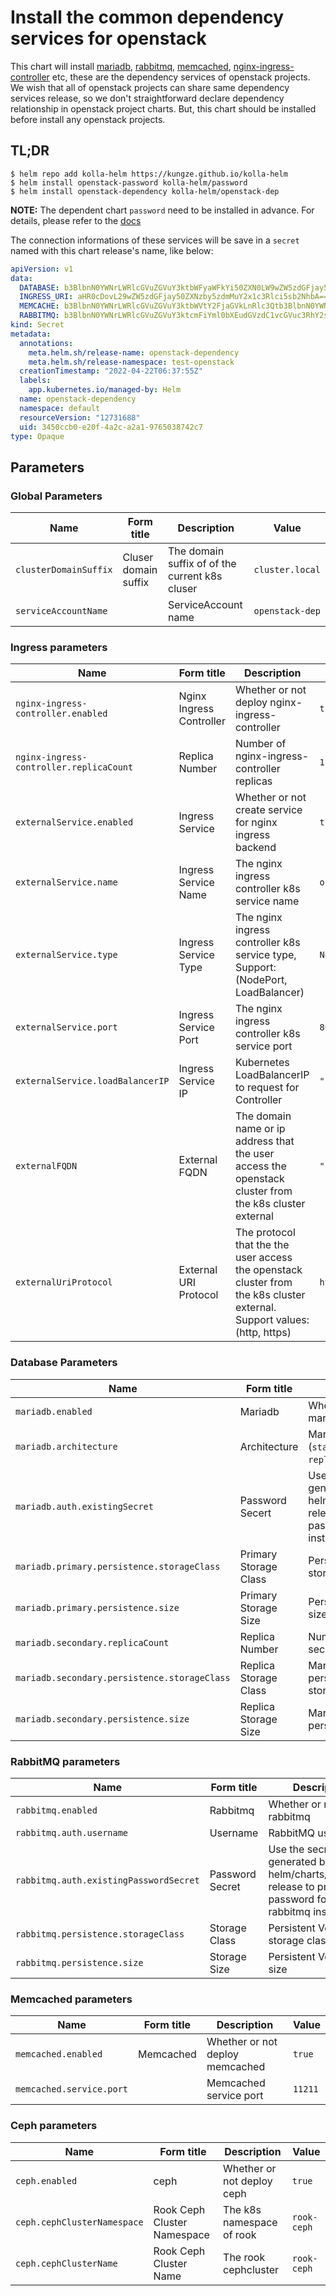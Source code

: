 # Install the common dependency services for openstack

This chart will install [mariadb][mariadb], [rabbitmq][rabbitmq],
[memcached][memcached], [nginx-ingress-controller][nginx-ingress-controller] etc,
these are the dependency services of openstack projects. We wish that all of openstack projects
can share same dependency services release, so we don't straightforward declare dependency
relationship in openstack project charts. But, this chart should be installed before install any
openstack projects.

## TL;DR

```base
$ helm repo add kolla-helm https://kungze.github.io/kolla-helm
$ helm install openstack-password kolla-helm/password
$ helm install openstack-dependency kolla-helm/openstack-dep
```

**NOTE:** The dependent chart ``password`` need to be installed in advance. For details, please
refer to the [docs](https://github.com/kungze/kolla-helm/blob/main/charts/password/README.md)

The connection informations of these services will be save in a ``secret`` named with this chart
release's name, like below:

```yaml
apiVersion: v1
data:
  DATABASE: b3BlbnN0YWNrLWRlcGVuZGVuY3ktbWFyaWFkYi50ZXN0LW9wZW5zdGFjay5zdmMuY2x1c3Rlci5sb2NhbDozMzA2
  INGRESS_URI: aHR0cDovL29wZW5zdGFjay50ZXNzby5zdmMuY2x1c3Rlci5sb2NhbA==
  MEMCACHE: b3BlbnN0YWNrLWRlcGVuZGVuY3ktbWVtY2FjaGVkLnRlc3Qtb3BlbnN0YWNrLnN2Yy5jbHVzdGVyLmxvY2FsOjExMjEx
  RABBITMQ: b3BlbnN0YWNrLWRlcGVuZGVuY3ktcmFiYml0bXEudGVzdC1vcGVuc3RhY2suc3ZjLmNsdXN0ZXIubG9jYWw6NTY3Mg==
kind: Secret
metadata:
  annotations:
    meta.helm.sh/release-name: openstack-dependency
    meta.helm.sh/release-namespace: test-openstack
  creationTimestamp: "2022-04-22T06:37:55Z"
  labels:
    app.kubernetes.io/managed-by: Helm
  name: openstack-dependency
  namespace: default
  resourceVersion: "12731688"
  uid: 3450ccb0-e20f-4a2c-a2a1-9765038742c7
type: Opaque
```

## Parameters

### Global Parameters

| Name                 | Form title           | Description                                    | Value           |
| -------------------- | -------------------- | ---------------------------------------------- | --------------- |
| `clusterDomainSuffix`| Cluser domain suffix | The domain suffix of of the current k8s cluser | `cluster.local` |
| `serviceAccountName` |                      | ServiceAccount name                            | `openstack-dep` |

### Ingress parameters

| Name                                    | Form title               | Description                                                                                                              | Value       |
| --------------------------------------- | ------------------------ | ------------------------------------------------------------------------------------------------------------------------ | ----------- |
| `nginx-ingress-controller.enabled`      | Nginx Ingress Controller | Whether or not deploy nginx-ingress-controller                                                                           | `true`      |
| `nginx-ingress-controller.replicaCount` | Replica Number           | Number of nginx-ingress-controller replicas                                                                              | `1`         |
| `externalService.enabled`               | Ingress Service          | Whether or not create service for nginx ingress backend                                                                  | `true`      |
| `externalService.name`                  | Ingress Service Name     | The nginx ingress controller k8s service name                                                                            | `openstack` |
| `externalService.type`                  | Ingress Service Type     | The nginx ingress controller k8s service type, Support: (NodePort, LoadBalancer)                                         | `NodePort`  |
| `externalService.port`                  | Ingress Service Port     | The nginx ingress controller k8s service port                                                                            | `80`        |
| `externalService.loadBalancerIP`        | Ingress Service IP       | Kubernetes LoadBalancerIP to request for Controller                                                                      | `""`        |
| `externalFQDN`                          | External FQDN            | The domain name or ip address that the user access the openstack cluster from the k8s cluster external                   | `""`        |
| `externalUriProtocol`                   | External URI Protocol    | The protocol that the the user access the openstack cluster from the k8s cluster external. Support values: (http, https) | `http`      |


### Database Parameters

| Name                                         | Form title            | Description                                                                                                 | Value                |
| -------------------------------------------- | --------------------- | ----------------------------------------------------------------------------------------------------------- | -------------------- |
| `mariadb.enabled`                            | Mariadb               | Whether or not deploy mariadb database                                                                      | `true`               |
| `mariadb.architecture`                       | Architecture          | MariaDB architecture (`standalone` or `replication`)                                                        | `standalone`         |
| `mariadb.auth.existingSecret`                | Password Secert       | Use the secret generated by kolla-helm/charts/password release to provide the password for mariadb instance | `openstack-password` |
| `mariadb.primary.persistence.storageClass`   | Primary Storage Class | Persistent Volume storage class                                                                             | `""`                 |
| `mariadb.primary.persistence.size`           | Primary Storage Size  | Persistent Volume size                                                                                      | `8Gi`                |
| `mariadb.secondary.replicaCount`             | Replica Number        | Number of MariaDB secondary replicas                                                                        | `1`                  |
| `mariadb.secondary.persistence.storageClass` | Replica Storage Class | MariaDB secondary persistent volume storage Class                                                           | `""`                 |
| `mariadb.secondary.persistence.size`         | Replica Storage Size  | MariaDB secondary persistent volume size                                                                    | `8Gi`                |


### RabbitMQ parameters

| Name                                   | Form title      | Description                                                                                                  | Value                |
| -------------------------------------- | --------------- | ------------------------------------------------------------------------------------------------------------ | -------------------- |
| `rabbitmq.enabled`                     | Rabbitmq        | Whether or not deploy rabbitmq                                                                               | `true`               |
| `rabbitmq.auth.username`               | Username        | RabbitMQ username                                                                                            | `openstack`          |
| `rabbitmq.auth.existingPasswordSecret` | Password Secret | Use the secret generated by kolla-helm/charts/password release to provide the password for rabbitmq instance | `openstack-password` |
| `rabbitmq.persistence.storageClass`    | Storage Class   | Persistent Volume storage class                                                                              | `""`                 |
| `rabbitmq.persistence.size`            | Storage Size    | Persistent Volume size                                                                                       | `8Gi`                |


### Memcached parameters

| Name                     | Form title | Description                     | Value   |
| ------------------------ | ---------- | ------------------------------- | ------- |
| `memcached.enabled`      | Memcached  | Whether or not deploy memcached | `true`  |
| `memcached.service.port` |            | Memcached service port          | `11211` |

### Ceph parameters

| Name                         | Form title                       | Description                     | Value   |
| ---------------------------- | -------------------------------- | ------------------------------- | --------------- |
| `ceph.enabled`               | ceph                             | Whether or not deploy ceph      | `true`          |
| `ceph.cephClusterNamespace`  | Rook Ceph Cluster Namespace      | The k8s namespace of rook       | `rook-ceph`     |
| `ceph.cephClusterName`       | Rook Ceph Cluster Name           | The rook cephcluster            | `rook-ceph`     |

[mariadb]: https://github.com/bitnami/charts/tree/master/bitnami/mariadb
[rabbitmq]: https://github.com/bitnami/charts/tree/master/bitnami/rabbitmq
[memcached]: https://github.com/bitnami/charts/tree/master/bitnami/memcached
[nginx-ingress-controller]: https://github.com/bitnami/charts/tree/master/bitnami/nginx-ingress-controller


